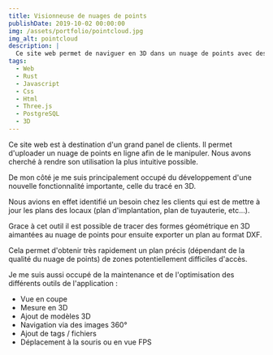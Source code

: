 ```yaml
---
title: Visionneuse de nuages de points
publishDate: 2019-10-02 00:00:00
img: /assets/portfolio/pointcloud.jpg
img_alt: pointcloud
description: |
  Ce site web permet de naviguer en 3D dans un nuage de points avec des outils de mesures, coupe, tracés, ...
tags:
  - Web
  - Rust
  - Javascript
  - Css
  - Html
  - Three.js
  - PostgreSQL
  - 3D
---
```


Ce site web est à destination d'un grand panel de clients.
Il permet d'uploader un nuage de points en ligne afin de le manipuler.
Nous avons cherché à rendre son utilisation la plus intuitive possible.
<p>De mon côté je me suis principalement occupé du développement d'une nouvelle fonctionnalité importante, celle du tracé en 3D.
<p style="margin-top:0">Nous avions en effet identifié un besoin chez les clients qui est de mettre à jour les plans des locaux (plan d'implantation, plan de tuyauterie, etc...).
<p style="margin-top:0">Grace à cet outil il est possible de tracer des formes géométrique en 3D aimantées au nuage de points pour ensuite exporter un plan au format DXF.</p>
<p style="margin-top:0">Cela permet d'obtenir très rapidement un plan précis (dépendant de la qualité du nuage de points) de zones potentiellement difficiles d'accès.</p>

Je me suis aussi occupé de la maintenance et de l'optimisation des différents outils de l'application :
* Vue en coupe
* Mesure en 3D
* Ajout de modèles 3D
* Navigation via des images 360°
* Ajout de tags / fichiers
* Déplacement à la souris ou en vue FPS

